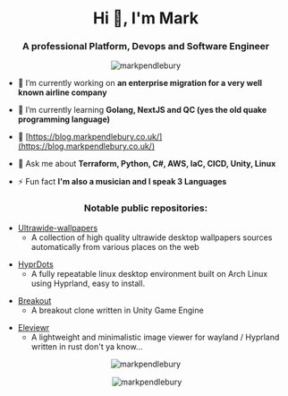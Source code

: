 <h1 align="center">Hi 👋, I'm Mark</h1>
<h3 align="center">A professional Platform, Devops and Software Engineer</h3>

<p align="center"> <img src="https://komarev.com/ghpvc/?username=markpendlebury&label=Visitors&color=000000&style=flat" alt="markpendlebury" /> </p>

- 🔭 I’m currently working on **an enterprise migration for a very well known airline company**

- 🌱 I’m currently learning **Golang, NextJS and QC (yes the old quake programming language)**

- 📝 [https://blog.markpendlebury.co.uk/](https://blog.markpendlebury.co.uk/)

- 💬 Ask me about **Terraform, Python, C#, AWS, IaC, CICD, Unity, Linux**

- ⚡ Fun fact **I'm also a musician and I speak 3 Languages**

<h3 align="center">Notable public repositories:</h3>
<ul>
    <li>
        <a href="https://github.com/markpendlebury/ultrawide-wallpapers">Ultrawide-wallpapers</a>
        <ul>
            <li>
                A collection of high quality ultrawide desktop wallpapers sources automatically from various places on the web
            </li>
        </ul>
    </li>
</ul>
<ul>
    <li>
        <a href="https://github.com/markpendlebury/HyprDots">HyprDots</a>
        <ul>
            <li>
                A fully repeatable linux desktop environment built on Arch Linux using Hyprland, easy to install.
            </li>
        </ul>
    </li>
</ul>
<ul>
    <li>
        <a href="https://github.com/markpendlebury/Breakout">Breakout</a>
        <ul>
            <li>
                A breakout clone written in Unity Game Engine
            </li>
        </ul>
    </li>
</ul>
<ul>
    <li>
        <a href="https://github.com/markpendlebury/eleviewr">Eleviewr</a>
        <ul>
            <li>
                A lightweight and minimalistic image viewer for wayland / Hyprland written in rust don't ya know...
            </li>
        </ul>
    </li>
</ul>


<p align="center"><img align="center" src="https://github-readme-streak-stats.herokuapp.com/?user=markpendlebury&theme=dark" alt="markpendlebury" /></p>
<p align="center">&nbsp;<img align="center" src="https://github-readme-stats.vercel.app/api?username=markpendlebury&show_icons=true&theme=gruvbox&locale=en" alt="markpendlebury" /></p>



